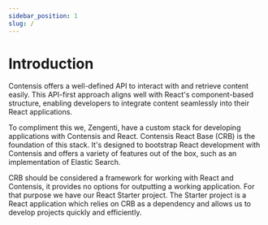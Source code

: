 ```yaml
---
sidebar_position: 1
slug: /
---
```


# Introduction

Contensis offers a well-defined API to interact with and retrieve content easily. This API-first approach aligns well with React's component-based structure, enabling developers to integrate content seamlessly into their React applications. 

To compliment this we, Zengenti, have a custom stack for developing applications with Contensis and React. Contensis React Base (CRB) is the foundation of this stack. It's designed to bootstrap React development with Contensis and offers a variety of features out of the box, such as an implementation of Elastic Search.

CRB should be considered a framework for working with React and Contensis, it provides no options for outputting a working application. For that purpose we have our React Starter project. The Starter project is a React application which relies on CRB as a dependency and allows us to develop projects quickly and efficiently.
